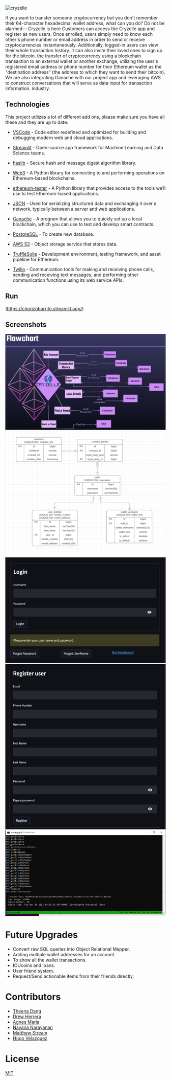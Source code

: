 
![cryzelle](https://user-images.githubusercontent.com/105394703/203482962-f7d647ab-71dd-42dc-bbd9-06f524eaef1b.png)




If you want to transfer someone cryptocurrency but you don't remember their 64-character hexadecimal wallet address, what can you do? Do not be alarmed— Cryzelle is here Customers can access the Cryzelle app and register as new users. Once enrolled, users simply need to know each other's phone number or email address in order to send or receive cryptocurrencies instantaneously. Additionally, logged-in users can view their whole transaction history. It can also invite their loved ones to sign up for the bitcoin. the transfer of cryptocurrency using a blockchain transaction to an external wallet or another exchange, utilizing the user's registered email address or phone number for their Ethereum wallet as the "destination address" (the address to which they want to send their bitcoin). We are also integrating Ganache with our project app and leveraging AWS to construct conversations that will serve as data input for transaction information. industry.

## Technologies
This project utilizes a lot of different add ons, please make sure you have all these and they are up to date:

* [VSCode](https://code.visualstudio.com/) - Code editor redefined and optimized for building and debugging modern web and cloud applications.

* [Streamlit](https://streamlit.io/) - Open-source app framework for Machine Learning and Data Science teams.

* [haslib](https://docs.python.org/3/library/hashlib.html) - Secure hash and message digest algorithm library.

* [Web3](https://web3.foundation/) - A Python library for connecting to and performing operations on Ethereum-based blockchains.

* [ethereum-tester](https://pypi.org/project/ethereum-tester/0.1.0a4/) - A Python library that provides access to the tools we’ll use to test Ethereum-based applications.

* [JSON](https://www.json.org/json-en.html) - Used for serializing structured data and exchanging it over a network, typically between a server and web applications.

* [Ganache](https://trufflesuite.com/ganache/) - A program that allows you to quickly set up a local blockchain, which you can use to test and develop smart contracts.

* [PostgreSQL](https://www.postgresql.org/) - To create new database.

* [AWS S3](https://aws.amazon.com/) - Object storage service that stores data.

* [TruffleSuite](https://trufflesuite.com/) -  Development environment, testing framework, and asset pipeline for Ethereum.

* [Twilio](https://www.twilio.com/) - Communication tools for making and receiving phone calls, sending and receiving text messages, and performing other communication functions using its web service APIs.

## Run

(https://chorizoburrito.streamlit.app/)

## Screenshots
![Flowchart.png](Screenshots/Flowchart.png)
![Database.png](Screenshots/Database.png)
![chorizoburrito.png](Screenshots/chorizoburrito.png)
![jollibeechicken.streamlit.png](Screenshots/jollibeechicken.streamlit.png)
![Transaction.png](Screenshots/Transaction.png)


# Future Upgrades
* Convert raw SQL queries into Object Relational Mapper.
* Adding multiple wallet addresses for an account.
* To show all the wallet transactions.
* IOUcoins and loans.
* User friend system.
* Request/Send actionable items from their friends directly.

# Contributors

- [Theena Dang](https://github.com/Th33na)
- [Drew Herrera](https://github.com/drew94591)
- [Agnes Maria](https://github.com/agnesmaria1)
- [Nayana Narayanan](https://github.com/nayananarayananp)
- [Matthew Stream](https://github.com/MC-Stream)
- [Hugo Velazquez](https://github.com/HugoWLA)

# License
[MIT](license)
